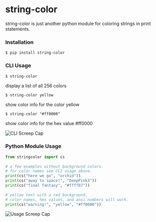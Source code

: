 # string-color   
   
string-color is just another python module for coloring strings in print statements.   
   
### Installation   
   
`$ pip install string-color`   
   
### CLI Usage     
   
`$ string-color`   
   
display a list of all 256 colors   
   
`$ string-color yellow`   
   
show color info for the color yellow   
   
`$ string-color "#ff0000"`   
   
show color info for the hex value #ff0000   
   
![CLI Screep Cap][cliscreencap]  
  
[cliscreencap]: https://believe-it-or-not-im-walking-on-air.s3.amazonaws.com/sc-screen-cap2.jpg  "CLI Screen Cap"  
  
### Python Module Usage   
   
```python   
from stringcolor import cs   
   
# a few examples without background colors.   
# for color names see CLI usage above.   
print(cs("here we go", "orchid"))   
print(cs("away to space!", "DeepPink3"))   
print(cs("final fantasy", "#ffff87"))   
   
# yellow text with a red background.   
# color names, hex values, and ansi numbers will work.   
print(cs("warning!", "yellow", "#ff0000"))   
```   
  
![Usage Screep Cap][screencap]

[screencap]: https://believe-it-or-not-im-walking-on-air.s3.amazonaws.com/sc-screen-cap.png "Usage Screen Cap"
